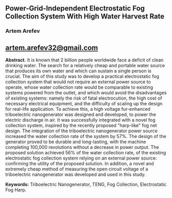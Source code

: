 ## Power-Grid-Independent Electrostatic Fog Collection System With High Water Harvest Rate

### Artem Arefev
## artem.arefev32@gmail.com

**Abstract.** It is known that 2 billion people worldwide face a deficit of clean drinking water. The search for a relatively cheap and portable water source that produces its own water and which can sustain a single person is crucial. The aim of this study was to develop a practical electrostatic fog collection system that would not require an external power source to operate, whose water collection rate would be comparable to existing systems powered from the outlet, and which would avoid the disadvantages of existing systems: namely the risk of fatal electrocution, the high cost of necessary electrical equipment, and the difficulty of scaling up the design for real-life application. To achieve this, a high voltage fur-enhanced triboelectric nanogenerator was designed and developed, to power the electric discharge in air. It was successfully integrated with a novel fog collection system, inspired by the recently proposed "harp-like" fog net design. The integration of the triboelectric nanogenerator power source increased the water collection rate of the system by 57%. The design of the generator proved to be durable and long-lasting, with the machine completing 100,000 revolutions without a decrease in power output. The proposed solution achieved 56% of the water collection rate, of the existing electrostatic fog collection system relying on an external power source: confirming the utility of the proposed solution. In addition, a novel and extremely cheap method of measuring the open circuit voltage of a triboelectric nanogenerator was developed and used in this study.

**Keywords:** Triboelectric Nanogenerator, TENG, Fog Collection, Electrostatic Fog Harp.